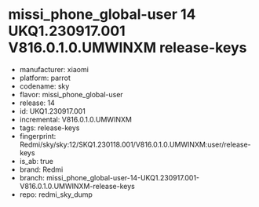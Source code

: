 # missi_phone_global-user 14 UKQ1.230917.001 V816.0.1.0.UMWINXM release-keys
- manufacturer: xiaomi
- platform: parrot
- codename: sky
- flavor: missi_phone_global-user
- release: 14
- id: UKQ1.230917.001
- incremental: V816.0.1.0.UMWINXM
- tags: release-keys
- fingerprint: Redmi/sky/sky:12/SKQ1.230118.001/V816.0.1.0.UMWINXM:user/release-keys
- is_ab: true
- brand: Redmi
- branch: missi_phone_global-user-14-UKQ1.230917.001-V816.0.1.0.UMWINXM-release-keys
- repo: redmi_sky_dump
